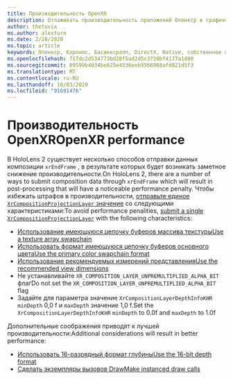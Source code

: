 ```yaml
---
title: Производительность OpenXR
description: Отлаживать производительность приложений Опенкср в графическом процессоре.
author: thetuvix
ms.author: alexturn
ms.date: 2/28/2020
ms.topic: article
keywords: Опенкср, Кхронос, Басикксрапп, DirectX, Native, собственное приложение, настраиваемое ядро, по промежуточного слоя, производительность, оптимизация, отладка GPU, Рендердок, PIX
ms.openlocfilehash: 717dc2d534773bd28f5ad2d5c3720bf4177a1480
ms.sourcegitcommit: 09599b4034be825e4536eeb9566968afd021d5f3
ms.translationtype: MT
ms.contentlocale: ru-RU
ms.lasthandoff: 10/03/2020
ms.locfileid: "91691476"
---
```

# <a name="openxr-performance"></a><span data-ttu-id="5ea20-104">Производительность OpenXR</span><span class="sxs-lookup"><span data-stu-id="5ea20-104">OpenXR performance</span></span>

<span data-ttu-id="5ea20-105">В HoloLens 2 существует несколько способов отправки данных композиции `xrEndFrame` , в результате которых будет возникать заметное снижение производительности.</span><span class="sxs-lookup"><span data-stu-id="5ea20-105">On HoloLens 2, there are a number of ways to submit composition data through `xrEndFrame` which will result in post-processing that will have a noticeable performance penalty.</span></span>
<span data-ttu-id="5ea20-106">Чтобы избежать штрафов в производительности, [отправьте единое `XrCompositionProjectionLayer` значение](openxr-best-practices.md#use-a-single-projection-layer) со следующими характеристиками:</span><span class="sxs-lookup"><span data-stu-id="5ea20-106">To avoid performance penalities, [submit a single `XrCompositionProjectionLayer`](openxr-best-practices.md#use-a-single-projection-layer) with the following characteristics:</span></span>
* [<span data-ttu-id="5ea20-107">Использование имеющуюся цепочку буферов массива текстуры</span><span class="sxs-lookup"><span data-stu-id="5ea20-107">Use a texture array swapchain</span></span>](openxr-best-practices.md#render-with-texture-array-and-vprt)
* [<span data-ttu-id="5ea20-108">Использовать формат имеющуюся цепочку буферов основного цвета</span><span class="sxs-lookup"><span data-stu-id="5ea20-108">Use the primary color swapchain format</span></span>](openxr-best-practices.md#select-a-swapchain-format)
* [<span data-ttu-id="5ea20-109">Использование рекомендуемых измерений представления</span><span class="sxs-lookup"><span data-stu-id="5ea20-109">Use the recommended view dimensions</span></span>](openxr-best-practices.md#render-with-recommended-rendering-parameters-and-frame-timing)
* <span data-ttu-id="5ea20-110">Не устанавливайте `XR_COMPOSITION_LAYER_UNPREMULTIPLIED_ALPHA_BIT` флаг</span><span class="sxs-lookup"><span data-stu-id="5ea20-110">Do not set the `XR_COMPOSITION_LAYER_UNPREMULTIPLIED_ALPHA_BIT` flag</span></span>
* <span data-ttu-id="5ea20-111">Задайте для параметра значение `XrCompositionLayerDepthInfoKHR` `minDepth` 0,0 f и `maxDepth` значение 1,0 f.</span><span class="sxs-lookup"><span data-stu-id="5ea20-111">Set the `XrCompositionLayerDepthInfoKHR` `minDepth` to 0.0f and `maxDepth` to 1.0f</span></span>

<span data-ttu-id="5ea20-112">Дополнительные соображения приводят к лучшей производительности:</span><span class="sxs-lookup"><span data-stu-id="5ea20-112">Additional considerations will result in better performance:</span></span>
* [<span data-ttu-id="5ea20-113">Использовать 16-разрядный формат глубины</span><span class="sxs-lookup"><span data-stu-id="5ea20-113">Use the 16-bit depth format</span></span>](openxr-best-practices.md#choose-a-reasonable-depth-range)
* [<span data-ttu-id="5ea20-114">Сделать экземпляры вызовов Draw</span><span class="sxs-lookup"><span data-stu-id="5ea20-114">Make instanced draw calls</span></span>](openxr-best-practices.md#render-with-texture-array-and-vprt)
